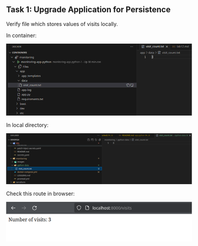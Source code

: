 ## Task 1: Upgrade Application for Persistence

Verify file which stores values of visits locally.

In container:

![](/k8s/images/lab12/data_volume.png)

In local directory:

![](/k8s/images/lab12/local_data.png)

Check this route in browser:

![](/k8s/images/lab12/browser.png)
